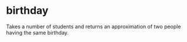 # birthday
Takes a number of students and returns an approximation of two people having the same birthday.
